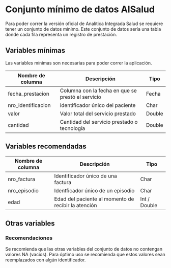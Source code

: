# Conjunto mínimo de datos AISalud

Para poder correr la versión oficial de Analítica Integrada Salud se requiere
tener un conjunto de datos mínimo. Este conjunto de datos sería una tabla donde
cada fila representa un registro de prestación.

## Variables mínimas

Las variables mínimas son necesarias para poder correr la aplicación.

|Nombre de columna|Descripción|Tipo|
|-|-|-|
|fecha_prestacion|Columna con la fecha en que se prestó el servicio|Fecha|
|nro_identificacion|identificador único del paciente|Char|
|valor|Valor total del servicio prestado|Double|
|cantidad|Cantidad del servicio prestado o tecnología|Double|

## Variables recomendadas

|Nombre de columna|Descripción|Tipo|
|-|-|-|
|nro_factura|Identificador único de una factura|Char|
|nro_episodio|Identficador único de un episodio|Char|
|edad|Edad del paciente al momento de recibir la atención|Int / Double|

## Otras variables

### Recomendaciones

Se recomienda que las otras variables del conjunto de datos no contengan valores
NA (vacios). Para óptimo uso se recomienda que estos valores sean reemplazados
con algún identificador.
